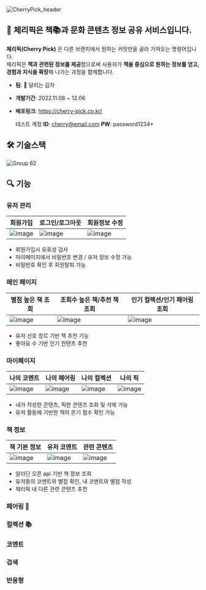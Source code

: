 ![CherryPick_header](https://user-images.githubusercontent.com/70098708/205858784-e774e25b-9769-4ee2-b67d-fd7116d2fd36.svg)
## 🍒 체리픽은 책📚과 문화 콘텐츠 정보 공유 서비스입니다.

**체리픽(Cherry Pick)** 은 다른 브랜치에서 원하는 커밋만을 골라 가져오는 명령어입니다. <br/>
체리픽은 **책과 관련된 정보를 제공**함으로써 사용자가 **책을 중심으로 원하는 정보를 얻고, 경험과 지식을 확장**해 나가는 과정을 함께합니다.

* **팀**: 🥔 달리는 감자
* **개발기간**: 2022.11.08 ~ 12.06
* **배포링크**: https://cherry-pick.co.kr/
  
  테스트 계정
   **ID**: cherry@email.com
   **PW**: password1234*

## 🛠 기술스택
![Group 62](https://user-images.githubusercontent.com/70098708/205864857-c42f1274-dac9-4fb8-9401-412902a214aa.svg)


## 🔍 기능
### 유저 관리

|회원가입|로그인/로그아웃|회원정보 수정|
|------|----------|--------|
|![image](https://user-images.githubusercontent.com/70098708/205867542-e09df244-3cc9-4b06-b483-f71b74150e53.png)|![image](https://user-images.githubusercontent.com/70098708/205867348-b2d79e6e-c036-49cd-9290-372680ac706f.png)|![image](https://user-images.githubusercontent.com/70098708/205867719-c757ab1e-12be-496c-91f5-2c6fb88ecc8a.png)|
* 회원가입시 유효성 검사
* 마이페이지에서 비밀번호 변경 / 유저 정보 수정 가능
* 비밀번호 확인 후 회원탈퇴 가능 

### 메인 페이지

|별점 높은 책 조회|조회수 높은 책/추천 책 조회|인기 컬렉션/인기 페어링 조회|
|----|----|----|
|![image](https://user-images.githubusercontent.com/70098708/205868702-1d18f87b-dbde-4204-89d3-8b2e84398770.png)|![image](https://user-images.githubusercontent.com/70098708/205868833-54c28be5-a6d2-4b52-b540-dc044443ee46.png)|![image](https://user-images.githubusercontent.com/70098708/205868884-5365821d-eb4b-466c-b088-abd991c4bce1.png)|
* 유저 선호 장르 기반 책 추천 기능
* 좋아요 수 기반 인기 컨텐츠 추천

### 마이페이지

|나의 코멘트|나의 페어링|나의 컬렉션|나의 픽|
|---|---|---|---|
|![image](https://user-images.githubusercontent.com/70098708/205873499-f712e200-d007-4efe-a720-0cf5913177cc.png)|![image](https://user-images.githubusercontent.com/70098708/205873555-79f5b6be-9ccf-499c-86d4-e5d6dfea6ac8.png)|![image](https://user-images.githubusercontent.com/70098708/205873668-f6973b28-96a1-4bdd-8533-6dfaa697e092.png)|![image](https://user-images.githubusercontent.com/70098708/205873724-efb220da-a7c0-49af-9015-d6ec230f13e9.png)|
* 내가 작성한 콘텐츠, 픽한 콘텐츠 조회 및 삭제 가능
* 유저 활동에 기반한 책의 온기 점수 확인 가능

### 책 정보

|책 기본 정보|유저 코멘트|관련 콘텐츠|
|---|---|---|
|![image](https://user-images.githubusercontent.com/70098708/205874300-dd3aee08-7750-4bdb-90c6-e6b82a8190e6.png)|![image](https://user-images.githubusercontent.com/70098708/205874422-21c73009-a02b-46bd-b46b-9318e6288cc6.png)|![image](https://user-images.githubusercontent.com/70098708/205874483-d15480a9-aaa1-4218-b8e3-d493b226f136.png)|
* 알라딘 오픈 api 기반 책 정보 조회
* 유저들의 코멘트와 별점 확인, 내 코멘트와 별점 작성 
* 체리픽 내 다른 관련 콘텐츠 추천

### 페어링 🍷

### 컬렉션 📚
### 코멘트
### 검색
### 반응형

